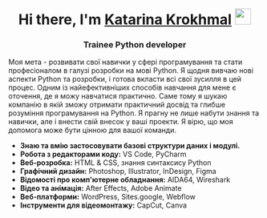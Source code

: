 <!DOCTYPE html>
<html>
<head>
</head>
<body>
    <h1 align="center">Hi there, I'm <a href="https://daniilshat.ru/" target="_blank">Katarina Krokhmal</a> 
    <img src="https://github.com/blackcater/blackcater/raw/main/images/Hi.gif" height="32"/></h1>
    <h3 align="center">Trainee Python developer</h3> 
    <p>Моя мета - розвивати свої навички у сфері програмування та стати професіоналом в галузі розробки на мові Python. Я щодня вивчаю нові аспекти Python та розробки, і готова             вкласти всі свої зусилля в цей процес. Одним із найефективніших способів навчання для мене є оточення, де я можу навчатися практично. Саме тому я шукаю компанію в якій зможу          отримати практичний досвід та глибше розуміння програмування на Python. Я прагну не лише набути знання та навички, але і внести свій внесок у ваші проекти. Я вірю, що моя             допомога може бути цінною для вашої команди.
    </p>
    <ul>
        <li><strong>Знаю та вмію застосовувати базові структури даних і модулі.</strong></li>
        <li><strong>Робота з редакторами коду:</strong> VS Code, PyCharm</li>
        <li><strong>Веб-розробка:</strong> HTML & CSS, знання синтаксису Python</li>
        <li><strong>Графічний дизайн:</strong> Photoshop, Illustrator, InDesign, Figma</li>
        <li><strong>Відомості про комп'ютерне обладнання:</strong> AIDA64, Wireshark</li>
        <li><strong>Відео та анімація:</strong> After Effects, Adobe Animate</li>
        <li><strong>Веб-платформи:</strong> WordPress, Sites.google, Webflow</li>
        <li><strong>Інструменти для відеомонтажу:</strong> CapCut, Canva</li>
    </ul>
    
</body>
</html>

<!--
**KrokhaVolpe/KrokhaVolpe** is a ✨ _special_ ✨ repository because its `README.md` (this file) appears on your GitHub profile.

Here are some ideas to get you started:

- 🔭 I’m currently working on ...
- 🌱 I’m currently learning ...
- 👯 I’m looking to collaborate on ...
- 🤔 I’m looking for help with ...
- 💬 Ask me about ...
- 📫 How to reach me: ...
- 😄 Pronouns: ...
- ⚡ Fun fact: ...
-->
